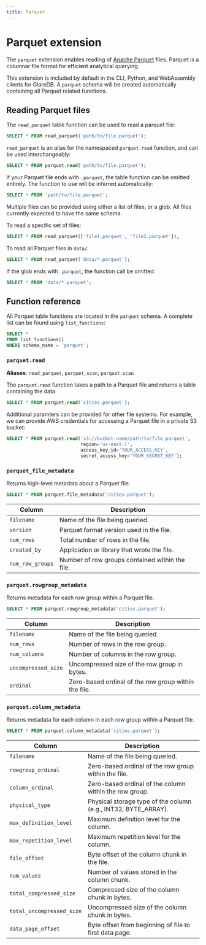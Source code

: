 ```yaml
---
title: Parquet
---
```


# Parquet extension

The `parquet` extension enables reading of [Apache
Parquet](https://parquet.apache.org/) files. Parquet is a columnar file format
for efficient analytical querying.

This extension is included by default in the CLI, Python, and WebAssembly
clients for GlareDB. A `parquet` schema will be created automatically containing
all Parquet related functions.

## Reading Parquet files

The `read_parquet` table function can be used to read a parquet file:

```sql
SELECT * FROM read_parquet('path/to/file.parquet');
```

`read_parquet` is an alias for the namespaced `parquet.read` function, and can
be used interchangeably:

```sql
SELECT * FROM parquet.read('path/to/file.parquet');
```

If your Parquet file ends with `.parquet`, the table function can be omitted
entirely. The function to use will be inferred automatically:

```sql
SELECT * FROM 'path/to/file.parquet';
```

Multiple files can be provided using either a list of files, or a glob. All
files currently expected to have the same schema.

To read a specific set of files:

```sql
SELECT * FROM read_parquet(['file1.parquet', 'file2.parquet']);
```

To read all Parquet files in `data/`:

```sql
SELECT * FROM read_parquet('data/*.parquet');
```

If the glob ends with `.parquet`, the function call be omitted:

```sql
SELECT * FROM 'data/*.parquet';
```

## Function reference

All Parquet table functions are located in the `parquet` schema. A complete
list can be found using `list_functions`:

```sql
SELECT *
FROM list_functions()
WHERE schema_name = 'parquet';
```

### `parquet.read`

**Aliases**: `read_parquet`, `parquet_scan`, `parquet.scan`

The `parquet.read` function takes a path to a Parquet file and returns a table
containing the data.

```sql
SELECT * FROM parquet.read('cities.parquet');
```

Additional paramters can be provided for other file systems. For example, we can
provide AWS credentials for accessing a Parquet file in a private S3 bucket:

```sql
SELECT * FROM parquet.read('s3://bucket-name/path/to/file.parquet',
                           region='us-east-1',
                           access_key_id='YOUR_ACCESS_KEY',
                           secret_access_key='YOUR_SECRET_KEY');
```

### `parquet_file_metadata`

Returns high-level metadata about a Parquet file.

```sql
SELECT * FROM parquet.file_metadata('cities.parquet');
```

| Column           | Description                                     |
|------------------|-------------------------------------------------|
| `filename`       | Name of the file being queried.                 |
| `version`        | Parquet format version used in the file.        |
| `num_rows`       | Total number of rows in the file.               |
| `created_by`     | Application or library that wrote the file.     |
| `num_row_groups` | Number of row groups contained within the file. |

### `parquet.rowgroup_metadata`

Returns metadata for each row group within a Parquet file.

```sql
SELECT * FROM parquet.rowgroup_metadata('cities.parquet');
```

| Column              | Description                                          |
|---------------------|------------------------------------------------------|
| `filename`          | Name of the file being queried.                      |
| `num_rows`          | Number of rows in the row group.                     |
| `num_columns`       | Number of columns in the row group.                  |
| `uncompressed_size` | Uncompressed size of the row group in bytes.         |
| `ordinal`           | Zero-based ordinal of the row group within the file. |

### `parquet.column_metadata`

Returns metadata for each column in each row group within a Parquet file.

```sql
SELECT * FROM parquet.column_metadata('cities.parquet');
```

| Column                    | Description                                                    |
|---------------------------|----------------------------------------------------------------|
| `filename`                | Name of the file being queried.                                |
| `rowgroup_ordinal`        | Zero-based ordinal of the row group within the file.           |
| `column_ordinal`          | Zero-based ordinal of the column within the row group.         |
| `physical_type`           | Physical storage type of the column (e.g., INT32, BYTE_ARRAY). |
| `max_definition_level`    | Maximum definition level for the column.                       |
| `max_repetition_level`    | Maximum repetition level for the column.                       |
| `file_offset`             | Byte offset of the column chunk in the file.                   |
| `num_values`              | Number of values stored in the column chunk.                   |
| `total_compressed_size`   | Compressed size of the column chunk in bytes.                  |
| `total_uncompressed_size` | Uncompressed size of the column chunk in bytes.                |
| `data_page_offset`        | Byte offset from beginning of file to first data page.         |

